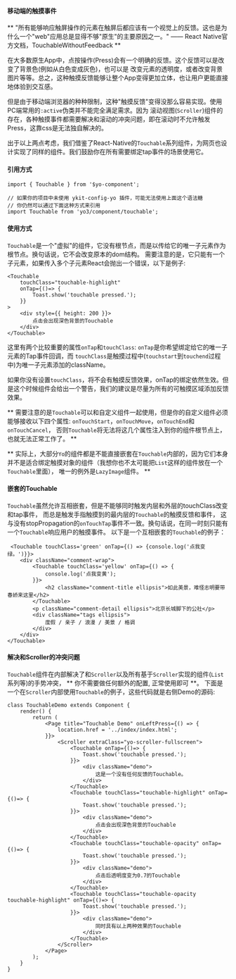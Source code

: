 #### 移动端的触摸事件

** "所有能够响应触屏操作的元素在触屏后都应该有一个视觉上的反馈。这也是为什么一个"web"应用总是显得不够"原生"的主要原因之一。"
—— React Native官方文档，TouchableWithoutFeedback **

在大多数原生App中，点按操作(Press)会有一个明确的反馈。这个反馈可以是改变了背景色(例如从白色变成灰色)，也可以是
改变元素的透明度，或者改变背景图片等等。总之，这种触摸反馈能够让整个App变得更加立体，也让用户更能直接地体验到交互感。

但是由于移动端浏览器的种种限制，这种"触摸反馈"变得没那么容易实现。使用PC端常用的`:active`伪类并不能完全满足需求。因为
滚动视图(`Scroller`)组件的存在，各种触摸事件都需要解决和滚动的冲突问题，即在滚动时不允许触发Press，这靠css是无法独自解决的。

出于以上两点考虑，我们借鉴了React-Native的`Touchable`系列组件，为网页也设计实现了同样的组件。我们鼓励你在所有需要绑定tap事件的场景使用它。

#### 引用方式

```
import { Touchable } from '$yo-component';

// 如果你的项目中未使用 ykit-config-yo 插件，可能无法使用上面这个语法糖
// 你仍然可以通过下面这种方式来引用
import Touchable from 'yo3/component/touchable';
```

#### 使用方式

`Touchable`是一个"虚拟"的组件，它没有根节点，而是以传给它的唯一子元素作为根节点。换句话说，它不会改变原本的dom结构。
需要注意的是，它只能有一个子元素，如果传入多个子元素React会抛出一个错误，以下是例子:

```
<Touchable
    touchClass="touchable-highlight"
    onTap={()=> {
        Toast.show('touchable pressed.');
    }}
>
    <div style={{ height: 200 }}>
        点击会出现深色背景的Touchable
    </div>
</Touchable>
```

这里有两个比较重要的属性`onTap`和`touchClass`: `onTap`是你希望绑定给它的唯一子元素的Tap事件回调，而
`touchClass`是触摸过程中(`touchstart`到`touchend`过程中)为唯一子元素添加的className。

如果你没有设置`touchClass`，将不会有触摸反馈效果，onTap的绑定依然生效。但是这个时候组件会给出一个警告，我们的建议是尽量为所有的可触摸区域添加反馈效果。

** 需要注意的是`Touchable`可以和自定义组件一起使用，但是你的自定义组件必须能够接收以下四个属性: `onTouchStart`，`onTouchMove`，`onTouchEnd`和`onTouchCancel`，
否则`Touchable`将无法将这几个属性注入到你的组件根节点上，也就无法正常工作了。 **

** 实际上，大部分`Yo`的组件都是不能直接嵌套在`Touchable`内部的，因为它们本身并不是适合绑定触摸对象的组件（我想你也不太可能把`List`这样的组件放在一个`Touchable`里面），
唯一的例外是`LazyImage`组件。 **

#### 嵌套的Touchable

`Touchable`虽然允许互相嵌套，但是不能够同时触发内层和外层的touchClass改变和tap事件，
而总是触发手指触摸到的最内层的`Touchable`的触摸反馈和事件，
这与没有stopPropagation的`onTouchTap`事件不一致。换句话说，在同一时刻只能有一个`Touchable`响应用户的触摸事件。
以下是一个互相嵌套的`Touchable`的例子：

```
 <Touchable touchClass='green' onTap={() => {console.log('点我变绿。')}}>
    <div className="comment-wrap">
        <Touchable touchClass='yellow' onTap={() => {
            console.log('点我变黄');
        }}>
            <h2 className="comment-title ellipsis">如此美景，难怪志明要带春娇来这里</h2>
        </Touchable>
        <p className="comment-detail ellipsis">北京长城脚下的公社</p>
        <div className="tags ellipsis">
            度假 / 亲子 / 浪漫 / 美景 / 格调
        </div>
    </div>
</Touchable>
```

#### 解决和Scroller的冲突问题

`Touchable`组件在内部解决了和`Scroller`以及所有基于`Scroller`实现的组件(`List`系列等)的手势冲突，
** 你不需要做任何额外的配置, 正常使用即可 **。
下面是一个在`Scroller`内部使用`Touchable`的例子，这些代码就是右侧Demo的源码:

```
class TouchableDemo extends Component {
    render() {
        return (
            <Page title="Touchable Demo" onLeftPress={() => {
                location.href = '../index/index.html';
            }}>
                <Scroller extraClass="yo-scroller-fullscreen">
                    <Touchable onTap={()=> {
                        Toast.show('touchable pressed.');
                    }}>
                        <div className="demo">
                            这是一个没有任何反馈的Touchable。
                        </div>
                    </Touchable>
                    <Touchable touchClass="touchable-highlight" onTap={()=> {
                        Toast.show('touchable pressed.');
                    }}>
                        <div className="demo">
                            点击会出现深色背景的Touchable
                        </div>
                    </Touchable>
                    <Touchable touchClass="touchable-opacity" onTap={()=> {
                        Toast.show('touchable pressed.');
                    }}>
                        <div className="demo">
                            点击后透明度变为0.7的Touchable
                        </div>
                    </Touchable>
                    <Touchable touchClass="touchable-opacity touchable-highlight" onTap={()=> {
                        Toast.show('touchable pressed.');
                    }}>
                        <div className="demo">
                            同时具有以上两种效果的Touchable
                        </div>
                    </Touchable>
                </Scroller>
            </Page>
        );
    }
}
```